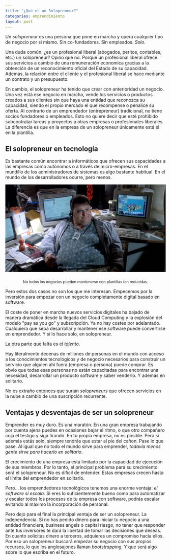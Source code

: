 ```yaml
---
title: "¿Qué es un Solopreneur?"
categories: emprendimiento
layout: post
---
```


Un *solopreneur* es una persona que pone en marcha y opera cualquier tipo de negocio por si mismo. Sin co-fundadores. Sin empleados. *Solo*. 

Una duda común: ¿es un profesional liberal (abogados, peritos, contables, etc.) un solopreneur? Opino que no. Porque un profesional liberal ofrece sus servicios a cambio de una remuneración economica gracias a la obtención de un reconocimiento oficial del Estado de su capacidad. Además, la relación entre el cliente y el profesional liberal se hace mediante un contrato y un presupuesto.

En cambio, el solopreneur ha tenido que crear con anterioridad un negocio. Una vez está ese negocio en marcha, vende los servicios o productos creados a sus clientes sin que haya una entidad que reconozca su capacidad, siendo el propio mercado el que recompense o penalice su oferta. Al contrario de un emprendedor (entrepreneur) tradicional, no tiene socios fundadores o empleados. Esto no quiere decir que esté prohibido subcontratar tareas y proyectos a otras empresas o profesionales liberales. La diferencia es que en la empresa de un solopreneur únicamente está él en la plantilla.

## El solopreneur en tecnología

Es bastante común encontrar a informáticos que ofrecen sus capacidades a las empresas como autónomos o a través de micro-empresas. En el mundillo de los administradores de sistemas es algo bastante habitual. En el mundo de los desarrolladores ocurre, pero menos.

![Jurassic Park](/assets/jurassicpark.png)<center><sub>No todos los negocios pueden mantenerse con plantillas tan reducidas.</sub></center>



Pero estos dos casos no son los que me interesan. Empecemos por la inversión para empezar con un negocio completamente digital basado en software.

El coste de poner en marcha nuevos servicios digitales ha bajado de manera dramática desde la llegada del Cloud Computing y la explosión del modelo "pay as you go" y subscripción. Ya no hay costes por adelantado. Cualquiera que sepa desarrollar y mantener ese software puede convertirse en emprendedor. Y si lo hace solo, en solopreneur.

La otra parte que falta es el *talento*. 

Hay literalmente decenas de millones de personas en el mundo con acceso a los conocimientos tecnológicos y de negocio necesarios para construir un servicio que alguien ahí fuera (empresa o persona) puede comprar. Es obvio que todas esas personas no están capacitadas para encontrar una necesidad, desarrollar un producto software y saber venderlo. Y además en solitario. 

No es extraño entonces que surjan *solopreneurs* que ofrecen servicios en la nube a cambio de una suscripción recurrente. 

## Ventajas y desventajas de ser un solopreneur

Emprender es muy duro. Es una maratón. En una gran empresa trabajando por cuenta ajena puedes en ocasiones bajar el ritmo, o que otro compañero coja el testigo y siga tirando. En tu propia empresa, no es posible. Pero si además estás solo, siempre tendrás que estar al pie del cañon. Pase lo que pase. Al igual que no todo el mundo sirve para emprender, *todavía menos gente sirve para hacerlo en solitario*.

El crecimiento de una empresa está limitado por la capacidad de ejecución de sus miembros. Por lo tanto, el principal problema para su crecimiento será el solopreneur. No es difícil de entender. Estas empresas crecen hasta el límite del emprendedor en solitario.

Pero... los emprendedores tecnológicos tenemos una enorme ventaja: *el software sí escala*. Si eres lo suficientemente bueno como para automatizar y escalar todos los procesos de tu empresa con software, podrás escalar evitando al máximo la incorporación de personal.

Pero dejo para el final la principal ventaja de ser un solopreneur. La independencia. Si no has pedido dinero para iniciar tu negocio a una entidad financiera, business angels o capital riesgo, no tener que responder ante tus inversores te dará la libertad de tomar las decisiones que deseas. En cuanto solicitas dinero a terceros, adquieres un compromiso hacia ellos. Por eso un solopreneur buscará empezar su negocio con sus propios recursos, lo que los anglosajones llaman *bootstrapping*. Y que será algo sobre lo que escriba en el futuro.
